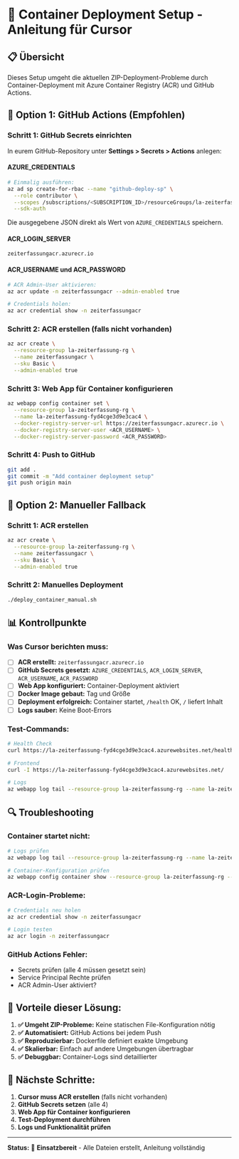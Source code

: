 # 🐳 Container Deployment Setup - Anleitung für Cursor

## 📋 **Übersicht**

Dieses Setup umgeht die aktuellen ZIP-Deployment-Probleme durch Container-Deployment mit Azure Container Registry (ACR) und GitHub Actions.

## 🚀 **Option 1: GitHub Actions (Empfohlen)**

### **Schritt 1: GitHub Secrets einrichten**

In eurem GitHub-Repository unter **Settings > Secrets > Actions** anlegen:

#### **AZURE_CREDENTIALS**
```bash
# Einmalig ausführen:
az ad sp create-for-rbac --name "github-deploy-sp" \
  --role contributor \
  --scopes /subscriptions/<SUBSCRIPTION_ID>/resourceGroups/la-zeiterfassung-rg \
  --sdk-auth
```
Die ausgegebene JSON direkt als Wert von `AZURE_CREDENTIALS` speichern.

#### **ACR_LOGIN_SERVER**
```
zeiterfassungacr.azurecr.io
```

#### **ACR_USERNAME und ACR_PASSWORD**
```bash
# ACR Admin-User aktivieren:
az acr update -n zeiterfassungacr --admin-enabled true

# Credentials holen:
az acr credential show -n zeiterfassungacr
```

### **Schritt 2: ACR erstellen (falls nicht vorhanden)**
```bash
az acr create \
  --resource-group la-zeiterfassung-rg \
  --name zeiterfassungacr \
  --sku Basic \
  --admin-enabled true
```

### **Schritt 3: Web App für Container konfigurieren**
```bash
az webapp config container set \
  --resource-group la-zeiterfassung-rg \
  --name la-zeiterfassung-fyd4cge3d9e3cac4 \
  --docker-registry-server-url https://zeiterfassungacr.azurecr.io \
  --docker-registry-server-user <ACR_USERNAME> \
  --docker-registry-server-password <ACR_PASSWORD>
```

### **Schritt 4: Push to GitHub**
```bash
git add .
git commit -m "Add container deployment setup"
git push origin main
```

## 🔧 **Option 2: Manueller Fallback**

### **Schritt 1: ACR erstellen**
```bash
az acr create \
  --resource-group la-zeiterfassung-rg \
  --name zeiterfassungacr \
  --sku Basic \
  --admin-enabled true
```

### **Schritt 2: Manuelles Deployment**
```bash
./deploy_container_manual.sh
```

## 📊 **Kontrollpunkte**

### **Was Cursor berichten muss:**

- [ ] **ACR erstellt:** `zeiterfassungacr.azurecr.io`
- [ ] **GitHub Secrets gesetzt:** `AZURE_CREDENTIALS`, `ACR_LOGIN_SERVER`, `ACR_USERNAME`, `ACR_PASSWORD`
- [ ] **Web App konfiguriert:** Container-Deployment aktiviert
- [ ] **Docker Image gebaut:** Tag und Größe
- [ ] **Deployment erfolgreich:** Container startet, `/health` OK, `/` liefert Inhalt
- [ ] **Logs sauber:** Keine Boot-Errors

### **Test-Commands:**
```bash
# Health Check
curl https://la-zeiterfassung-fyd4cge3d9e3cac4.azurewebsites.net/health

# Frontend
curl -I https://la-zeiterfassung-fyd4cge3d9e3cac4.azurewebsites.net/

# Logs
az webapp log tail --resource-group la-zeiterfassung-rg --name la-zeiterfassung-fyd4cge3d9e3cac4
```

## 🔍 **Troubleshooting**

### **Container startet nicht:**
```bash
# Logs prüfen
az webapp log tail --resource-group la-zeiterfassung-rg --name la-zeiterfassung-fyd4cge3d9e3cac4

# Container-Konfiguration prüfen
az webapp config container show --resource-group la-zeiterfassung-rg --name la-zeiterfassung-fyd4cge3d9e3cac4
```

### **ACR-Login-Probleme:**
```bash
# Credentials neu holen
az acr credential show -n zeiterfassungacr

# Login testen
az acr login -n zeiterfassungacr
```

### **GitHub Actions Fehler:**
- Secrets prüfen (alle 4 müssen gesetzt sein)
- Service Principal Rechte prüfen
- ACR Admin-User aktiviert?

## 🎯 **Vorteile dieser Lösung:**

1. **✅ Umgeht ZIP-Probleme:** Keine statischen File-Konfiguration nötig
2. **✅ Automatisiert:** GitHub Actions bei jedem Push
3. **✅ Reproduzierbar:** Dockerfile definiert exakte Umgebung
4. **✅ Skalierbar:** Einfach auf andere Umgebungen übertragbar
5. **✅ Debuggbar:** Container-Logs sind detaillierter

## 📝 **Nächste Schritte:**

1. **Cursor muss ACR erstellen** (falls nicht vorhanden)
2. **GitHub Secrets setzen** (alle 4)
3. **Web App für Container konfigurieren**
4. **Test-Deployment durchführen**
5. **Logs und Funktionalität prüfen**

---

**Status:** 🚀 **Einsatzbereit** - Alle Dateien erstellt, Anleitung vollständig 